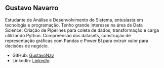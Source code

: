 ## Gustavo Navarro

Estudante de Análise e Desenvolvimento de Sistema, entusiasta em tecnologia e programação. Tenho grande interesse na área de Data Science: Criação de Pipelines para coleta de dados, transformação e carga utilizando Python. Compreensão dos datasets, construção de representação gráficas com Pandas e Power BI para extrair valor para decisões de negócio. 

- GitHub: [GustavoNav](https://github.com/GustavoNav)
- LinkedIn: [LinkedIn](https://www.linkedin.com/in/gustavo-navarro-9a65982a3/)
